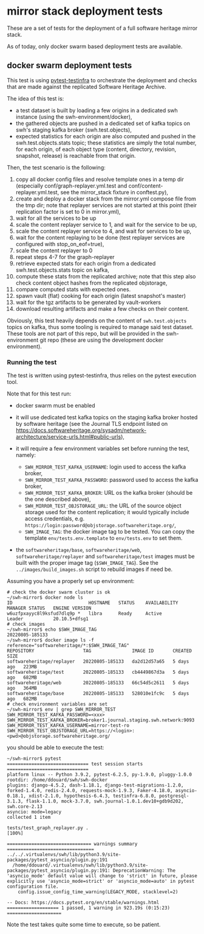 # mirror stack deployment tests

These are a set of tests for the deployment of a full software heritage mirror
stack.

As of today, only docker swarm based deployment tests are available.

## docker swarm deployment tests

This test is using
[pytest-testinfra](https://github.com/pytest-dev/pytest-testinfra) to
orchestrate the deployment and checks that are made against the replicated
Software Heritage Archive.

The idea of this test is:
- a test dataset is built by loading a few origins in a dedicated swh instance
  (using the swh-environment/docker),
- the gathered objects are pushed in a dedicated set of kafka
  topics on swh's staging kafka broker (swh.test.objects),
- expected statistics for each origin are also computed and pushed in the
  swh.test.objects.stats topic; these statistics are simply the total number,
  for each origin, of each object type (content, directory, revision, snapshot,
  release) is reachable from that origin.

Then, the test scenario is the following:

1. copy all docker config files and resolve template ones in a temp dir
   (especially conf/graph-replayer.yml.test and conf/content-replayer.yml.test,
   see the mirror_stack fixture in conftest.py),
2. create and deploy a docker stack from the mirror.yml compose file from the
   tmp dir; note that replayer services are not started at this point (their
   replication factor is set to 0 in mirror.yml),
3. wait for all the services to be up
4. scale the content replayer service to 1, and wait for the service to be up,
5. scale the content replayer service to 4, and wait for services to be up,
6. wait for the content replaying to be done (test replayer services are
   configured with stop_on_eof=true),
7. scale the content replayer to 0
8. repeat steps 4-7 for the graph-replayer
9. retrieve expected stats for each origin from a dedicated
   swh.test.objects.stats topic on kafka,
10. compute these stats from the replicated archive; note that this step also
    check content object hashes from the replicated objstorage,
11. compare computed stats with expected ones.
12. spawn vault (flat) cooking for each origin (latest snapshot's master)
13. wait for the tgz artifacts to be generated by vault-workers
14. download resulting artifacts and make a few checks on their content.

Obviously, this test heavily depends on the content of ``swh.test.objects``
topics on kafka, thus some tooling is required to manage said test dataset.
These tools are not part of this repo, but will be provided in the
swh-environment git repo (these are using the development docker environment).

### Running the test

The test is written using pytest-testinfra, thus relies on the pytest execution
tool.

Note that for this test run:

- docker swarm must be enabled

- it will use dedicated test kafka topics on the staging kafka broker hosted by
  software heritage (see the Journal TLS endpoint listed on
  https://docs.softwareheritage.org/sysadm/network-architecture/service-urls.html#public-urls),

- it will require a few environment variables set before running the test,
  namely:
  - `SWH_MIRROR_TEST_KAFKA_USERNAME`: login used to access the kafka
    broker,
  - `SWH_MIRROR_TEST_KAFKA_PASSWORD`: password used to access the kafka
    broker,
  - `SWH_MIRROR_TEST_KAFKA_BROKER`: URL os the kafka broker (should be the
    one described above),
  - `SWH_MIRROR_TEST_OBJSTORAGE_URL`: the URL of the source object storage used
    for the content replication; it would typically include access credentials,
    e.g. `https://login:password@objstorage.softwareheritage.org/`,
  - `SWH_IMAGE_TAG`: the docker image tag to be tested.
  You can copy the template `env/tests.env.template` to `env/tests.env` to set them.

- the `softwareheritage/base`, `softwareheritage/web`,
  `softwareheritage/replayer` and `softwareheritage/test` images must be built
  with the proper image tag (`$SWH_IMAGE_TAG`). See the
  `../images/build_images.sh` script to rebuild images if need be.


Assuming you have a properly set up environment:

```
# check the docker swarm cluster is ok
~/swh-mirror$ docker node ls
ID                            HOSTNAME   STATUS    AVAILABILITY   MANAGER STATUS   ENGINE VERSION
w6uzfpxayyc8l9ksfud7dlq9p *   libra      Ready     Active         Leader           20.10.5+dfsg1
# check images
~/swh-mirror$ echo $SWH_IMAGE_TAG
20220805-185133
~/swh-mirror$ docker image ls -f reference="softwareheritage/*:$SWH_IMAGE_TAG"
REPOSITORY                  TAG               IMAGE ID       CREATED      SIZE
softwareheritage/replayer   20220805-185133   da2d12d57a65   5 days ago   223MB
softwareheritage/test       20220805-185133   cb4449867d3a   5 days ago   682MB
softwareheritage/web        20220805-185133   66c54d5c2611   5 days ago   364MB
softwareheritage/base       20220805-185133   528010e1fc9c   5 days ago   682MB
# check environment variables are set
~/swh-mirror$ env | grep SWH_MIRROR_TEST
SWH_MIRROR_TEST_KAFKA_PASSWORD=<xxx>
SWH_MIRROR_TEST_KAFKA_BROKER=broker1.journal.staging.swh.network:9093
SWH_MIRROR_TEST_KAFKA_USERNAME=mirror-test-ro
SWH_MIRROR_TEST_OBJSTORAGE_URL=https://<login>:<pwd>@objstorage.softwareheritage.org/
```

you should be able to execute the test:

```
~/swh-mirror$ pytest
============================== test session starts ==============================
platform linux -- Python 3.9.2, pytest-6.2.5, py-1.9.0, pluggy-1.0.0
rootdir: /home/ddouard/swh/swh-docker
plugins: django-4.5.2, dash-1.18.1, django-test-migrations-1.2.0, forked-1.4.0, redis-2.4.0, requests-mock-1.9.3, Faker-4.18.0, asyncio-0.18.1, xdist-2.1.0, hypothesis-6.4.3, testinfra-6.8.0, postgresql-3.1.3, flask-1.1.0, mock-3.7.0, swh.journal-1.0.1.dev10+gdb9d202, swh.core-2.13
asyncio: mode=legacy
collected 1 item

tests/test_graph_replayer.py .                                            [100%]

=============================== warnings summary ================================
../../.virtualenvs/swh/lib/python3.9/site-packages/pytest_asyncio/plugin.py:191
  /home/ddouard/.virtualenvs/swh/lib/python3.9/site-packages/pytest_asyncio/plugin.py:191: DeprecationWarning: The 'asyncio_mode' default value will change to 'strict' in future, please explicitly use 'asyncio_mode=strict' or 'asyncio_mode=auto' in pytest configuration file.
    config.issue_config_time_warning(LEGACY_MODE, stacklevel=2)

-- Docs: https://docs.pytest.org/en/stable/warnings.html
=================== 1 passed, 1 warning in 923.19s (0:15:23) ====================
```

Note the test takes quite some time to execute, so be patient.
